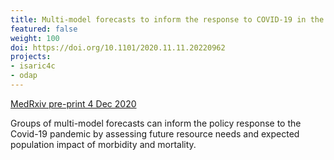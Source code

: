 ```yaml
---
title: Multi-model forecasts to inform the response to COVID-19 in the UK
featured: false
weight: 100
doi: https://doi.org/10.1101/2020.11.11.20220962
projects:
- isaric4c
- odap
---
```


[MedRxiv pre-print 4 Dec 2020]({{page.doi}})

Groups of multi-model forecasts can inform the policy response to the
Covid-19 pandemic by assessing future resource needs and expected
population impact of morbidity and mortality.
